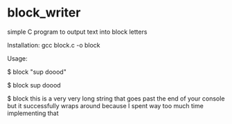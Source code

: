 # block_writer
simple C program to output text into block letters

Installation: gcc block.c -o block

Usage: 

$ block "sup doood"

$ block sup doood

$ block this is a very very long string that goes past the end of your console but it successfully wraps around because I spent way too much time implementing that
